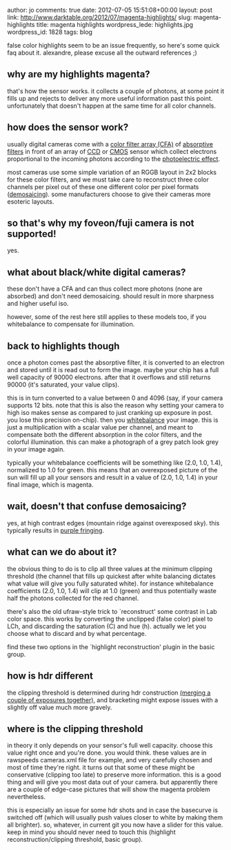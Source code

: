 author: jo
comments: true
date: 2012-07-05 15:51:08+00:00
layout: post
link: http://www.darktable.org/2012/07/magenta-highlights/
slug: magenta-highlights
title: magenta highlights
wordpress_lede: highlights.jpg
wordpress_id: 1828
tags: blog

false color highlights seem to be an issue frequently, so here's some quick faq about it. alexandre, please excuse all the outward references ;)



## why are my highlights magenta?



that's how the sensor works. it collects a couple of photons, at some point it fills up
and rejects to deliver any more useful information past this point. unfortunately that doesn't happen at the same time for all color channels.



## how does the sensor work?



usually digital cameras come with a [color filter array (CFA)](https://en.wikipedia.org/wiki/Color_filter_array) of [absorptive filters](https://en.wikipedia.org/wiki/Filter_(optics)) in front of an array of
[CCD](https://en.wikipedia.org/wiki/Charge-coupled_device) or [CMOS](https://en.wikipedia.org/wiki/CMOS_sensor) sensor which collect electrons proportional to the incoming photons according to the [photoelectric effect](https://en.wikipedia.org/wiki/Photoelectric_effect).

most cameras use some simple variation of an RGGB layout in 2x2 blocks for these color filters, and we must take care to reconstruct three color channels per pixel out of these one different color per pixel formats ([demosaicing](https://en.wikipedia.org/wiki/Demosaicing)). some manufacturers choose to give their cameras more esoteric layouts.



## so that's why my foveon/fuji camera is not supported!


yes.



## what about black/white digital cameras?



these don't have a CFA and can thus collect more photons (none are absorbed) and don't need demosaicing. should result in more sharpness and higher useful iso.

however, some of the rest here still applies to these models too, if you whitebalance to compensate for illumination.



## back to highlights though



once a photon comes past the absorptive filter, it is converted to an electron and stored until it is read out to form the image. maybe your chip has a full well capacity of 90000 electrons. after that it overflows and still returns 90000 (it's saturated, your value clips).

this is in turn converted to a value between 0 and 4096 (say, if your camera supports 12 bits. note that this is also the reason why setting your camera to high iso makes sense as compared to just cranking up exposure in post. you lose this precision on-chip). then you [whitebalance](https://en.wikipedia.org/wiki/Color_balance) your image. this is just a multiplication with a scalar value per channel, and meant to compensate both the different absorption in the color filters, and the colorful illumination. this can make a photograph of a grey patch look grey in your image again.

typically your whitebalance coefficients will be something like (2.0, 1.0, 1.4), normalized to 1.0 for green. this means that an overexposed picture of the sun will fill up all your sensors and result in a value of (2.0, 1.0, 1.4) in your final image, which is magenta.



## wait, doesn't that confuse demosaicing?



yes, at high contrast edges (mountain ridge against overexposed sky). this typically results in [purple fringing](https://en.wikipedia.org/wiki/Purple_fringing).



## what can we do about it?



the obvious thing to do is to clip all three values at the minimum clipping threshold (the channel that fills up quickest after white balancing dictates what value will give you fully saturated white). for instance whitebalance coefficients (2.0, 1.0, 1.4) will clip at 1.0 (green) and thus potentially waste half the photons collected for the red channel.

there's also the old ufraw-style trick to `reconstruct' some contrast in Lab color space. this works by converting the unclipped (false color) pixel to LCh, and discarding the saturation (C) and hue (h). actually we let you choose what to discard and by what percentage.

find these two options in the `highlight reconstruction' plugin in the basic group.



## how is hdr different



the clipping threshold is determined during hdr construction [(merging a couple of exposures together)](https://en.wikipedia.org/wiki/Bracketing), and bracketing might expose issues with a slightly off value much more gravely.




## where is the clipping threshold



in theory it only depends on your sensor's full well capacity. choose this value right once and you're done. you would think. these values are in rawspeeds cameras.xml file for example, and very carefully chosen and most of time they're right. it turns out that some of these might be conservative (clipping too late) to preserve more information. this is a good thing and will give you most data out of your camera. but apparently there are a couple of edge-case pictures that will show the magenta problem nevertheless.

this is especially an issue for some hdr shots and in case the basecurve is switched off (which will usually push values closer to white by making them all brighter). so, whatever, in current git you now have a slider for this value. keep in mind you should never need to touch this (highlight reconstruction/clipping threshold, basic group).


